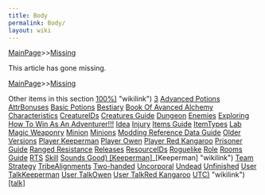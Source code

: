 ```yaml
---
title: Body
permalink: Body/
layout: wiki
---
```


[MainPage](/keeperrl_wiki/ "wikilink")>>[Missing](/keeperrl_wiki/Missing "wikilink")

This article has gone missing.

[MainPage](/keeperrl_wiki/ "wikilink")>>[Missing](/keeperrl_wiki/Missing "wikilink")

Other items in this section
    [100%)](/keeperrl_wiki/100%) "wikilink")
    [3](/keeperrl_wiki/3 "wikilink")
    [Advanced Potions](/keeperrl_wiki/Advanced_Potions "wikilink")
    [AttrBonuses](/keeperrl_wiki/AttrBonuses "wikilink")
    [Basic Potions](/keeperrl_wiki/Basic_Potions "wikilink")
    [Bestiary](/keeperrl_wiki/Bestiary "wikilink")
    [Book Of Avanced Alchemy](/keeperrl_wiki/Book_Of_Avanced_Alchemy "wikilink")
    [Characteristics](/keeperrl_wiki/Characteristics "wikilink")
    [CreatureIDs](/keeperrl_wiki/CreatureIDs "wikilink")
    [Creatures Guide](/keeperrl_wiki/Creatures_Guide "wikilink")
    [Dungeon](/keeperrl_wiki/Dungeon "wikilink")
    [Enemies](/keeperrl_wiki/Enemies "wikilink")
    [Exploring](/keeperrl_wiki/Exploring "wikilink")
    [How To Win As An Adventurer!!!](/keeperrl_wiki/How_To_Win_As_An_Adventurer!!! "wikilink")
    [Idea](/keeperrl_wiki/Idea "wikilink")
    [Injury](/keeperrl_wiki/Injury "wikilink")
    [Items Guide](/keeperrl_wiki/Items_Guide "wikilink")
    [ItemTypes](/keeperrl_wiki/ItemTypes "wikilink")
    [Lab](/keeperrl_wiki/Lab "wikilink")
    [Magic Weaponry](/keeperrl_wiki/Magic_Weaponry "wikilink")
    [Minion](/keeperrl_wiki/Minion "wikilink")
    [Minions](/keeperrl_wiki/Minions "wikilink")
    [Modding Reference Data Guide](/keeperrl_wiki/Modding_Reference_Data_Guide "wikilink")
    [Older Versions](/keeperrl_wiki/Older_Versions "wikilink")
    [Player Keeperman](/keeperrl_wiki/Player_Keeperman "wikilink")
    [Player Owen](/keeperrl_wiki/Player_Owen "wikilink")
    [Player Red Kangaroo](/keeperrl_wiki/Player_Red_Kangaroo "wikilink")
    [Prisoner Guide](/keeperrl_wiki/Prisoner_Guide "wikilink")
    [Ranged Resistance](/keeperrl_wiki/Ranged_Resistance "wikilink")
    [Releases](/keeperrl_wiki/Releases "wikilink")
    [ResourceIDs](/keeperrl_wiki/ResourceIDs "wikilink")
    [Roguelike](/keeperrl_wiki/Roguelike "wikilink")
    [Role](/keeperrl_wiki/Role "wikilink")
    [Rooms Guide](/keeperrl_wiki/Rooms_Guide "wikilink")
    [RTS](/keeperrl_wiki/RTS "wikilink")
    [Skill](/keeperrl_wiki/Skill "wikilink")
    [Sounds Good) [Keeperman]](/keeperrl_wiki/Sounds_Good)_[Keeperman] "wikilink")
    [Team Strategy](/keeperrl_wiki/Team_Strategy "wikilink")
    [TribeAlignments](/keeperrl_wiki/TribeAlignments "wikilink")
    [Two-handed](/keeperrl_wiki/Two-handed "wikilink")
    [Uncorporal](/keeperrl_wiki/Uncorporal "wikilink")
    [Undead](/keeperrl_wiki/Undead "wikilink")
    [Unfinished](/keeperrl_wiki/Unfinished "wikilink")
    [User TalkKeeperman](/keeperrl_wiki/User_TalkKeeperman "wikilink")
    [User TalkOwen](/keeperrl_wiki/User_TalkOwen "wikilink")
    [User TalkRed Kangaroo](/keeperrl_wiki/User_TalkRed_Kangaroo "wikilink")
    [UTC)](/keeperrl_wiki/UTC) "wikilink")
    [[talk]](/keeperrl_wiki/[talk] "wikilink")
